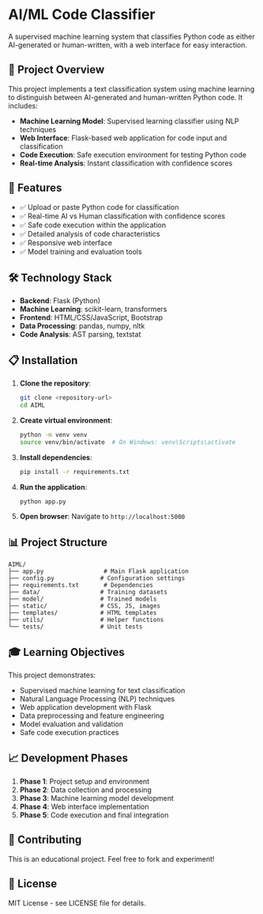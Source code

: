 # AI/ML Code Classifier

A supervised machine learning system that classifies Python code as either AI-generated or human-written, with a web interface for easy interaction.

## 🎯 Project Overview

This project implements a text classification system using machine learning to distinguish between AI-generated and human-written Python code. It includes:

- **Machine Learning Model**: Supervised learning classifier using NLP techniques
- **Web Interface**: Flask-based web application for code input and classification
- **Code Execution**: Safe execution environment for testing Python code
- **Real-time Analysis**: Instant classification with confidence scores

## 🚀 Features

- ✅ Upload or paste Python code for classification
- ✅ Real-time AI vs Human classification with confidence scores
- ✅ Safe code execution within the application
- ✅ Detailed analysis of code characteristics
- ✅ Responsive web interface
- ✅ Model training and evaluation tools

## 🛠️ Technology Stack

- **Backend**: Flask (Python)
- **Machine Learning**: scikit-learn, transformers
- **Frontend**: HTML/CSS/JavaScript, Bootstrap
- **Data Processing**: pandas, numpy, nltk
- **Code Analysis**: AST parsing, textstat

## 📋 Installation

1. **Clone the repository**:
   ```bash
   git clone <repository-url>
   cd AIML
   ```

2. **Create virtual environment**:
   ```bash
   python -m venv venv
   source venv/bin/activate  # On Windows: venv\Scripts\activate
   ```

3. **Install dependencies**:
   ```bash
   pip install -r requirements.txt
   ```

4. **Run the application**:
   ```bash
   python app.py
   ```

5. **Open browser**: Navigate to `http://localhost:5000`

## 📊 Project Structure

```
AIML/
├── app.py                 # Main Flask application
├── config.py             # Configuration settings
├── requirements.txt       # Dependencies
├── data/                 # Training datasets
├── model/                # Trained models
├── static/               # CSS, JS, images
├── templates/            # HTML templates
├── utils/                # Helper functions
└── tests/                # Unit tests
```

## 🎓 Learning Objectives

This project demonstrates:
- Supervised machine learning for text classification
- Natural Language Processing (NLP) techniques
- Web application development with Flask
- Data preprocessing and feature engineering
- Model evaluation and validation
- Safe code execution practices

## 📈 Development Phases

1. **Phase 1**: Project setup and environment
2. **Phase 2**: Data collection and processing
3. **Phase 3**: Machine learning model development
4. **Phase 4**: Web interface implementation
5. **Phase 5**: Code execution and final integration

## 🤝 Contributing

This is an educational project. Feel free to fork and experiment!

## 📄 License

MIT License - see LICENSE file for details.
